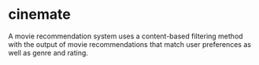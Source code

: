 # cinemate
A movie recommendation system uses a content-based filtering method with the output of movie recommendations that match user preferences as well as genre and rating.

